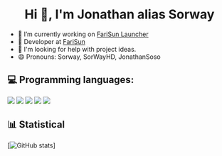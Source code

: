 <h1 align="center">Hi 👋, I'm Jonathan alias Sorway</h1>  

- 🔭 I’m currently working on [FariSun Launcher]()
- 👯 Developer at [FariSun](https://farisun.fr)
- 🤔 I'm looking for help with project ideas.
- 😄 Pronouns: Sorway, SorWayHD, JonathanSoso

## 💻 Programming languages:

<p>
  <img src="https://img.shields.io/badge/Java%20-%23007396.svg?&style=for-the-badge&logo=Java&logoColor=white" />
  <img src="https://img.shields.io/badge/HTML5%20-%23E34F26.svg?&style=for-the-badge&logo=HTML5&logoColor=white"/>
  <img src="https://img.shields.io/badge/CSS3%20-%231572B6.svg?&style=for-the-badge&logo=CSS3&logoColor=white" />
  <img src="https://img.shields.io/badge/JavaScript%20-%23F7DF1E.svg?&style=for-the-badge&logo=JavaScript&logoColor=white" />
  <img src="https://img.shields.io/badge/Python%20-%233776AB.svg?&style=for-the-badge&logo=Python&logoColor=white" />  
</p>  

## 📊 Statistical

[![GitHub stats](https://github-readme-stats.vercel.app/api?username=Sorway&show_icons=true&theme=radical)]
